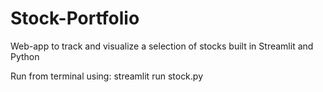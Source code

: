 # Stock-Portfolio
Web-app to track and visualize a selection of stocks built in Streamlit and Python


Run from terminal using:
  streamlit run stock.py
